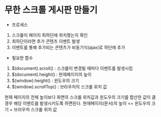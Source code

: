 
# 무한 스크롤 게시판 만들기

  * 프로세스   
 1. 스크롤이 페이지 최하단에 위치했는지 확인  
  2. 최하단이라면 추가 콘텐츠 이벤트 발생  
  3. 이벤트를 통해 추가되는 콘텐츠가 비동기식(ajax)로 하단에 추가  

* 필요한 함수  
 1. $(document).scroll() : 스크롤이 변경될 때마다 이벤트를 발생시킴
 2. $(document).height() : 현재페이지의 높이
 3. $(window).height() : 윈도우의 크기
 4. $(window).scrollTop() : 브라우저의 스크롤 위치 값

현재 페이지의 전체 높이보다 화면의 스크롤 위치값과 윈도우의 크기를 합산한 값이 클 경우 해당 이벤트를 발생시키도록 하면된다.
현재페이지(문서)의 높이 <= 윈도우의 크기 + 브라우저 스크롤 위치 값
<!--stackedit_data:
eyJoaXN0b3J5IjpbMTc3OTE1NTg2Ml19
-->